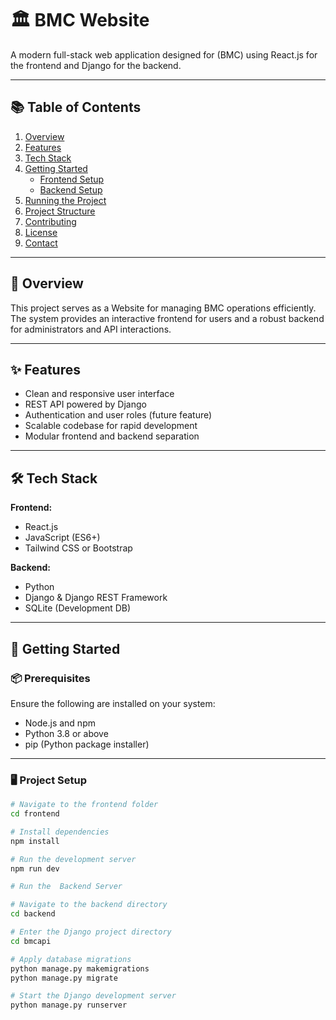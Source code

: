 # 🏛️ BMC Website

A modern full-stack web application designed for  (BMC) using React.js for the frontend and Django for the backend.

---

## 📚 Table of Contents

1. [Overview](#overview)
2. [Features](#features)
3. [Tech Stack](#tech-stack)
4. [Getting Started](#getting-started)
   - [Frontend Setup](#frontend-setup)
   - [Backend Setup](#backend-setup)
5. [Running the Project](#running-the-project)
6. [Project Structure](#project-structure)
7. [Contributing](#contributing)
8. [License](#license)
9. [Contact](#contact)

---

## 📖 Overview

This project serves as a Website for managing BMC operations efficiently. The system provides an interactive frontend for users and a robust backend for administrators and API interactions.

---

## ✨ Features

- Clean and responsive user interface
- REST API powered by Django
- Authentication and user roles (future feature)
- Scalable codebase for rapid development
- Modular frontend and backend separation

---

## 🛠️ Tech Stack

**Frontend:**
- React.js
- JavaScript (ES6+)
- Tailwind CSS or Bootstrap
  

**Backend:**
- Python
- Django & Django REST Framework
- SQLite (Development DB)

---

## 🚀 Getting Started

### 📦 Prerequisites

Ensure the following are installed on your system:

- Node.js and npm
- Python 3.8 or above
- pip (Python package installer)

---

### 🖥️ Project Setup

```bash
# Navigate to the frontend folder
cd frontend

# Install dependencies
npm install

# Run the development server
npm run dev

# Run the  Backend Server

# Navigate to the backend directory
cd backend

# Enter the Django project directory
cd bmcapi

# Apply database migrations
python manage.py makemigrations
python manage.py migrate

# Start the Django development server
python manage.py runserver


